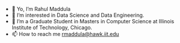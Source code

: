- 👋 Yo, I’m Rahul Maddula
- 👀 I’m interested in Data Science and Data Engineering.
- 🌱 I’m a Graduate Student in Masters in Computer Science at Illinois Institute of Technology, Chicago.
- 📫 How to reach me rmaddula@hawk.iit.edu

<!---
rahulmaddula231/rahulmaddula231 is a ✨ special ✨ repository because its `README.md` (this file) appears on your GitHub profile.
You can click the Preview link to take a look at your changes.
--->
